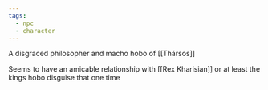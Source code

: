 ```yaml
---
tags:
  - npc
  - character
---
```


A disgraced philosopher and macho hobo of [[Thársos]]

Seems to have an amicable relationship with [[Rex Kharisian]] or at least the kings hobo disguise that one time
